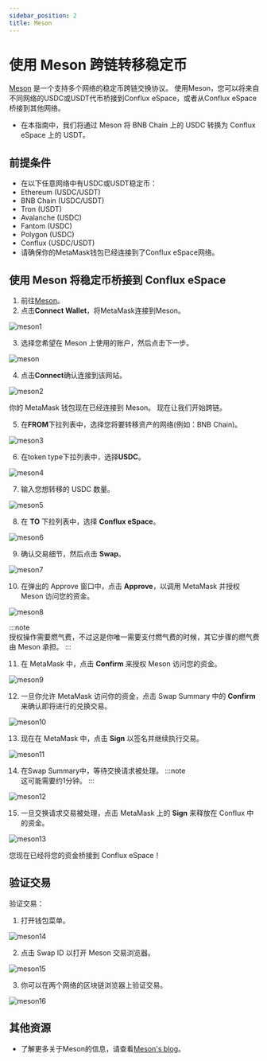 ```yaml
---
sidebar_position: 2
title: Meson
---
```


# 使用 Meson 跨链转移稳定币

[Meson](https://meson.fi/zh) 是一个支持多个网络的稳定币跨链交换协议。 使用Meson，您可以将来自不同网络的USDC或USDT代币桥接到Conflux eSpace，或者从Conflux eSpace桥接到其他网络。
- 在本指南中，我们将通过 Meson 将 BNB Chain 上的 USDC 转换为 Conflux eSpace 上的 USDT。

## 前提条件

- 在以下任意网络中有USDC或USDT稳定币：
- Ethereum (USDC/USDT)
- BNB Chain (USDC/USDT)
- Tron (USDT)
- Avalanche (USDC)
- Fantom (USDC)
- Polygon (USDC)
- Conflux (USDC/USDT)
- 请确保你的MetaMask钱包已经连接到了Conflux eSpace网络。

## 使用 Meson 将稳定币桥接到 Conflux eSpace

1. 前往[Meson](https://meson.fi/zh)。
2. 点击**Connect Wallet**，将MetaMask连接到Meson。

![meson1](./img/meson1.webp)

3. 选择您希望在 Meson 上使用的账户，然后点击下一步。

![meson](./img/meson.webp)

4. 点击**Connect**确认连接到该网站。

![meson2](./img/meson2.webp)

你的 MetaMask 钱包现在已经连接到 Meson。 现在让我们开始跨链。

5. 在**FROM**下拉列表中，选择您将要转移资产的网络(例如：BNB Chain)。

![meson3](./img/meson3.webp)

6. 在token type下拉列表中，选择**USDC**。

![meson4](./img/meson4.webp)

7. 输入您想转移的 USDC 数量。

![meson5](./img/meson5.webp)

8. 在 **TO** 下拉列表中，选择 **Conflux eSpace**。

![meson6](./img/meson6.webp)

9. 确认交易细节，然后点击 **Swap**。

![meson7](./img/meson7.webp)

10. 在弹出的 Approve 窗口中，点击 **Approve**，以调用 MetaMask 并授权 Meson 访问您的资金。

![meson8](./img/meson8.webp)

:::note  
授权操作需要燃气费，不过这是你唯一需要支付燃气费的时候，其它步骤的燃气费由 Meson 承担。
:::

11. 在 MetaMask 中，点击 **Confirm** 来授权 Meson 访问您的资金。

![meson9](./img/meson9.webp)

12. 一旦你允许 MetaMask 访问你的资金，点击 Swap Summary 中的 **Confirm** 来确认即将进行的兑换交易。

![meson10](./img/meson10.webp)

13. 现在在 MetaMask 中，点击 **Sign** 以签名并继续执行交易。

![meson11](./img/meson11.webp)

14. 在Swap Summary中，等待交换请求被处理。 :::note    
    这可能需要约1分钟。
:::

![meson12](./img/meson12.webp)

15. 一旦交换请求交易被处理，点击 MetaMask 上的 **Sign** 来释放在 Conflux 中的资金。

![meson13](./img/meson13.webp)

您现在已经将您的资金桥接到 Conflux eSpace！

## 验证交易

验证交易：

1. 打开钱包菜单。

![meson14](./img/meson14.webp)

2. 点击 Swap ID 以打开 Meson 交易浏览器。

![meson15](./img/meson15.webp)

3. 你可以在两个网络的区块链浏览器上验证交易。

![meson16](./img/meson16.webp)

## 其他资源

- 了解更多关于Meson的信息，请查看[Meson's blog](https://medium.com/@mesonfi)。
